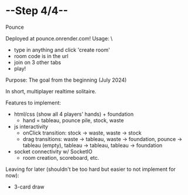 # --Step 4/4--

Pounce

Deployed at pounce.onrender.com!
Usage: \
* type in anything and click 'create room'
* room code is in the url
* join on 3 other tabs
* play!

Purpose: The goal from the beginning (July 2024)

In short, multiplayer realtime solitaire. 

Features to implement:
- html/css (show all 4 players' hands) + foundation
  - hand = tableau, pounce pile, stock, waste
- js interactivity
  - onClick transition: stock -> waste, waste -> stock
  - drag transitions: waste -> tableau, waste -> foundation, pounce -> tableau (empty), tableau -> tableau, tableau -> foundation
- socket connectivity w/ SocketIO
  - room creation, scoreboard, etc.

Leaving for later (shouldn't be too hard but easier to not implement for now):
- 3-card draw
